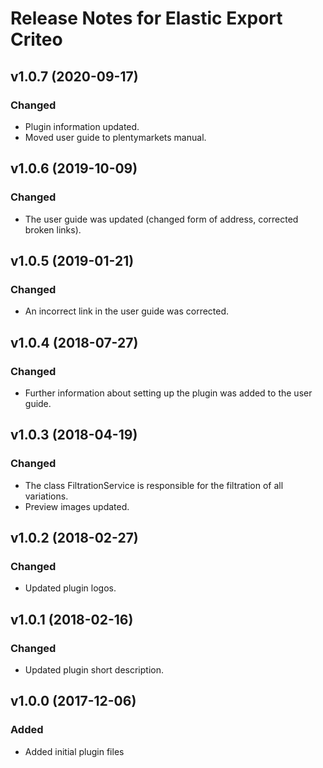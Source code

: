 # Release Notes for Elastic Export Criteo

## v1.0.7 (2020-09-17)

### Changed
- Plugin information updated.
- Moved user guide to plentymarkets manual.

## v1.0.6 (2019-10-09)

### Changed
- The user guide was updated (changed form of address, corrected broken links).

## v1.0.5 (2019-01-21)

### Changed
- An incorrect link in the user guide was corrected.

## v1.0.4 (2018-07-27)

### Changed
- Further information about setting up the plugin was added to the user guide.

## v1.0.3 (2018-04-19)

### Changed
- The class FiltrationService is responsible for the filtration of all variations.
- Preview images updated.

## v1.0.2 (2018-02-27)

### Changed
- Updated plugin logos.

## v1.0.1 (2018-02-16)

### Changed
- Updated plugin short description.

## v1.0.0 (2017-12-06)

### Added
- Added initial plugin files
